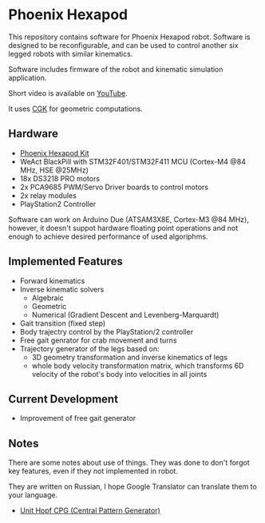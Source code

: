Phoenix Hexapod
===============

This repository contains software for Phoenix Hexapod robot. Software is designed to be reconfigurable, and can be used to control another six legged robots with similar kinematics.

Software includes firmware of the robot and kinematic simulation application.

Short video is available on [YouTube](https://youtu.be/20ni6MPR1c4).

It uses [CGK](https://github.com/godunko/cgk) for geometric computations.

Hardware
--------

 * [Phoenix Hexapod Kit](https://aliexpress.ru/item/1457972327.html?spm=a2g2w.orderdetail.0.0.4cbc4aa6C7frwp&sku_id=67027752015)
 * WeAct BlackPill with STM32F401/STM32F411 MCU (Cortex-M4 @84 MHz, HSE @25MHz)
 * 18x DS3218 PRO motors
 * 2x PCA9685 PWM/Servo Driver boards to control motors
 * 2x relay modules
 * PlayStation2 Controller

Software can work on Arduino Due (ATSAM3X8E, Cortex-M3 @84 MHz), however, it doesn't suppot hardware floating point operations and not enough to achieve desired performance of used algoriphms.

Implemented Features
--------------------

 * Forward kinematics
 * Inverse kinematic solvers
   * Algebraic
   * Geometric
   * Numerical (Gradient Descent and Levenberg-Marquardt)
 * Gait transition (fixed step)
 * Body trajectry control by the PlayStation/2 controller
 * Free gait genrator for crab movement and turns
 * Trajectory generator of the legs based on:
   * 3D geometry transformation and inverse kinematics of legs
   * whole body velocity transformation matrix, which transforms 6D velocity of the robot's body into velocities in all joints

Current Development
-------------------

 * Improvement of free gait generator

Notes
-----

There are some notes about use of things. They was done to don't forgot key features, even if they not implemented in robot.

They are written on Russian, I hope Google Translator can translate them to your language.

 * [Unit Hopf CPG (Central Pattern Generator)](documentation/ru/Unit_Hopf_CPG.md)

